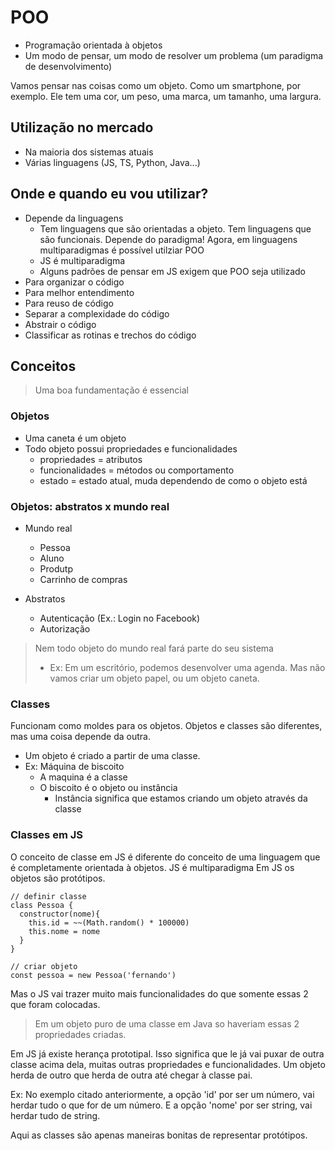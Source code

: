 # POO

- Programação orientada à objetos
- Um modo de pensar, um modo de resolver um problema (um paradigma de desenvolvimento)

Vamos pensar nas coisas como um objeto. Como um smartphone, por exemplo. Ele tem uma cor, um peso, uma marca, um tamanho, uma largura.

## Utilização no mercado
- Na maioria dos sistemas atuais
- Várias linguagens (JS, TS, Python, Java...)

## Onde e quando eu vou utilizar?
- Depende da linguagens
  - Tem linguagens que são orientadas a objeto. Tem linguagens que são funcionais. Depende do paradigma! Agora, em linguagens multiparadigmas é possível utilziar POO
  - JS é multiparadigma
  - Alguns padrões de pensar em JS exigem que POO seja utilizado
- Para organizar o código
- Para melhor entendimento
- Para reuso de código
- Separar a complexidade do código
- Abstrair o código
- Classificar as rotinas e trechos do código

## Conceitos

> Uma boa fundamentação é essencial

### Objetos
- Uma caneta é um objeto
- Todo objeto possui propriedades e funcionalidades
  - propriedades = atributos
  - funcionalidades = métodos ou comportamento
  - estado = estado atual, muda dependendo de como o objeto está

### Objetos: abstratos x mundo real
- Mundo real
  - Pessoa
  - Aluno
  - Produtp
  - Carrinho de compras

- Abstratos
  - Autenticação (Ex.: Login no Facebook)
  - Autorização

> Nem todo objeto do mundo real fará parte do seu sistema
> - Ex: Em um escritório, podemos desenvolver uma agenda. Mas não vamos criar um objeto papel, ou um objeto caneta.

### Classes
Funcionam como moldes para os objetos. Objetos e classes são diferentes, mas uma coisa depende da outra. 

- Um objeto é criado a partir de uma classe.
- Ex: Máquina de biscoito
  - A maquina é a classe
  - O biscoito é o objeto ou instância
    - Instância significa que estamos criando um objeto através da classe

### Classes em JS
O conceito de classe em JS é diferente do conceito de uma linguagem que é completamente orientada à objetos.
JS é multiparadigma
Em JS os objetos são protótipos.

```
// definir classe
class Pessoa {
  constructor(nome){
    this.id = ~~(Math.random() * 100000)
    this.nome = nome
  }
}

// criar objeto
const pessoa = new Pessoa('fernando')
```

Mas o JS vai trazer muito mais funcionalidades do que somente essas 2 que foram colocadas.

> Em um objeto puro de uma classe em Java so haveriam essas 2 propriedades criadas.

Em JS já existe herança prototipal. Isso significa que le já vai puxar de outra classe acima dela, muitas outras propriedades e funcionalidades. 
Um objeto herda de outro que herda de outra até chegar à classe pai.

Ex: No exemplo citado anteriormente, a opção 'id' por ser um número, vai herdar tudo o que for de um número. E a opção 'nome' por ser string, vai herdar tudo de string.

Aqui as classes são apenas maneiras bonitas de representar protótipos.